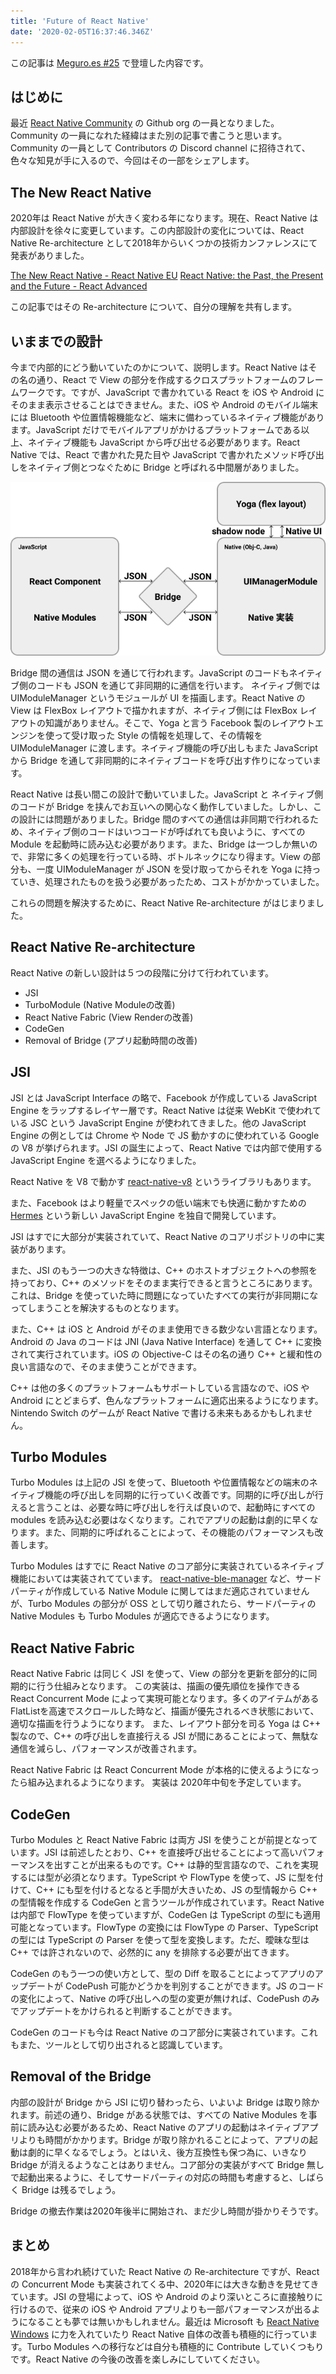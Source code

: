 ```yaml
---
title: 'Future of React Native'
date: '2020-02-05T16:37:46.346Z'
---
```


この記事は [Meguro.es #25](meguro-es) で登壇した内容です。

## はじめに

最近 [React Native Community](react-native-community) の Github org の一員となりました。Community の一員になれた経緯はまた別の記事で書こうと思います。Community の一員として Contributors の Discord channel に招待されて、色々な知見が手に入るので、今回はその一部をシェアします。

## The New React Native 

2020年は React Native が大きく変わる年になります。現在、React Native は内部設計を徐々に変更しています。この内部設計の変化については、React Native Re-architecture として2018年からいくつかの技術カンファレンスにて発表がありました。

[The New React Native - React Native EU](https://www.youtube.com/watch?v=52El0EUI6D0)
[React Native: the Past, the Present and the Future - React Advanced](https://www.youtube.com/watch?v=7gm0owyO8HU)

この記事ではその Re-architecture について、自分の理解を共有します。

## いままでの設計

今まで内部的にどう動いていたのかについて、説明します。React Native はその名の通り、React で View の部分を作成するクロスプラットフォームのフレームワークです。ですが、JavaScript で書かれている React を iOS や Android にそのまま表示させることはできません。また、iOS や Android のモバイル端末には Bluetooth や位置情報機能など、端末に備わっているネイティブ機能があります。JavaScript だけでモバイルアプリがかけるプラットフォームである以上、ネイティブ機能も JavaScript から呼び出せる必要があります。React Native では、React で書かれた見た目や JavaScript で書かれたメソッド呼び出しをネイティブ側とつなぐために Bridge と呼ばれる中間層がありました。

![いままでのReactNativeの設計図](./react-native-architecture.png)

Bridge 間の通信は JSON を通じて行われます。JavaScript のコードもネイティブ側のコードも JSON を通じて非同期的に通信を行います。
ネイティブ側では UIModuleManager というモジュールが UI を描画します。React Native の View は FlexBox レイアウトで描かれますが、ネイティブ側には FlexBox レイアウトの知識がありません。そこで、Yoga と言う Facebook 製のレイアウトエンジンを使って受け取った Style の情報を処理して、その情報を UIModuleManager に渡します。ネイティブ機能の呼び出しもまた JavaScript から Bridge を通して非同期的にネイティブコードを呼び出す作りになっています。

React Native は長い間この設計で動いていました。JavaScript と ネイティブ側のコードが Bridge を挟んでお互いへの関心なく動作していました。しかし、この設計には問題がありました。Bridge 間のすべての通信は非同期で行われるため、ネイティブ側のコードはいつコードが呼ばれても良いように、すべての Module を起動時に読み込む必要があります。また、Bridge は一つしか無いので、非常に多くの処理を行っている時、ボトルネックになり得ます。View の部分も、一度 UIModuleManager が JSON を受け取ってからそれを Yoga に持っていき、処理されたものを扱う必要があったため、コストがかかっていました。

これらの問題を解決するために、React Native Re-architecture がはじまりました。

## React Native Re-architecture

React Native の新しい設計は５つの段階に分けて行われています。

- JSI
- TurboModule (Native Moduleの改善)
- React Native Fabric (View Renderの改善)
- CodeGen
- Removal of Bridge (アプリ起動時間の改善)

## JSI

JSI とは JavaScript Interface の略で、Facebook が作成している JavaScript Engine をラップするレイヤー層です。React Native は従来 WebKit で使われている JSC という JavaScript Engine が使われてきました。他の JavaScript Engine の例としては Chrome や Node で JS 動かすのに使われている Google の V8 が挙げられます。JSI の誕生によって、React Native では内部で使用する JavaScript Engine を選べるようになりました。

React Native を V8 で動かす [react-native-v8](https://github.com/Kudo/react-native-v8) というライブラリもあります。

また、Facebook はより軽量でスペックの低い端末でも快適に動かすための [Hermes](https://github.com/facebook/hermes) という新しい JavaScript Engine を独自で開発しています。

JSI はすでに大部分が実装されていて、React Native のコアリポジトリの中に実装があります。

また、JSI のもう一つの大きな特徴は、C++ のホストオブジェクトへの参照を持っており、C++ のメソッドをそのまま実行できると言うところにあります。これは、Bridge を使っていた時に問題になっていたすべての実行が非同期になってしまうことを解決するものとなります。

また、C++ は iOS と Android がそのまま使用できる数少ない言語となります。Android の Java のコードは JNI (Java Native Interface) を通して C++ に変換されて実行されています。iOS の Objective-C はその名の通り C++ と緩和性の良い言語なので、そのまま使うことができます。

C++ は他の多くのプラットフォームもサポートしている言語なので、iOS や Android にとどまらず、色んなプラットフォームに適応出来るようになります。Nintendo Switch のゲームが React Native で書ける未来もあるかもしれません。

## Turbo Modules

Turbo Modules は上記の JSI を使って、Bluetooth や位置情報などの端末のネイティブ機能の呼び出しを同期的に行っていく改善です。同期的に呼び出しが行えると言うことは、必要な時に呼び出しを行えば良いので、起動時にすべての modules を読み込む必要はなくなります。これでアプリの起動は劇的に早くなります。また、同期的に呼ばれることによって、その機能のパフォーマンスも改善します。

Turbo Modules はすでに React Native のコア部分に実装されているネイティブ機能においては実装されてています。
[react-native-ble-manager](https://github.com/innoveit/react-native-ble-manager) など、サードパーティが作成している Native Module に関してはまだ適応されていませんが、Turbo Modules の部分が OSS として切り離されたら、サードパーティの Native Modules も Turbo Modules が適応できるようになります。

## React Native Fabric

React Native Fabric は同じく JSI を使って、View の部分を更新を部分的に同期的に行う仕組みとなります。
この実装は、描画の優先順位を操作できる React Concurrent Mode によって実現可能となります。多くのアイテムがあるFlatListを高速でスクロールした時など、描画が優先されるべき状態において、適切な描画を行うようになります。
また、レイアウト部分を司る Yoga は C++ 製なので、C++ の呼び出しを直接行える JSI が間にあることによって、無駄な通信を減らし、パフォーマンスが改善されます。

React Native Fabric は React Concurrent Mode が本格的に使えるようになったら組み込まれるようになります。
実装は 2020年中旬を予定しています。

## CodeGen

Turbo Modules と React Native Fabric は両方 JSI を使うことが前提となっています。JSI は前述したとおり、C++ を直接呼び出せることによって高いパフォーマンスを出すことが出来るものです。C++ は静的型言語なので、これを実現するには型が必須となります。TypeScript や FlowType を使って、JS に型を付けて、C++ にも型を付けるとなると手間が大きいため、JS の型情報から C++ の型情報を作成する CodeGen と言うツールが作成されています。React Native は内部で FlowType を使っていますが、CodeGen は TypeScript の型にも適用可能となっています。FlowType の変換には FlowType の Parser、TypeScript の型には TypeScript の Parser を使って型を変換します。ただ、曖昧な型は C++ では許されないので、必然的に any を排除する必要が出てきます。

CodeGen のもう一つの使い方として、型の Diff を取ることによってアプリのアップデートが CodePush 可能かどうかを判別することができます。JS のコードの変化によって、Native の呼び出しへの型の変更が無ければ、CodePush のみでアップデートをかけられると判断することができます。

CodeGen のコードも今は React Native のコア部分に実装されています。これもまた、ツールとして切り出されると認識しています。

## Removal of the Bridge

内部の設計が Bridge から JSI に切り替わったら、いよいよ Bridge は取り除かれます。前述の通り、Bridge がある状態では、すべての Native Modules を事前に読み込む必要があるため、React Native のアプリの起動はネイティブアプリよりも時間がかかります。Bridge が取り除かれることによって、アプリの起動は劇的に早くなるでしょう。とはいえ、後方互換性も保つ為に、いきなり Bridge が消えるようなことはありません。コア部分の実装がすべて Bridge 無しで起動出来るように、そしてサードパーティの対応の時間も考慮すると、しばらく Bridge は残るでしょう。

Bridge の撤去作業は2020年後半に開始され、まだ少し時間が掛かりそうです。

## まとめ

2018年から言われ続けていた React Native の Re-architecture ですが、React の Concurrent Mode も実装されてくる中、2020年には大きな動きを見せてきています。JSI の登場によって、iOS や Android のより深いところに直接触りに行けるので、従来の iOS や Android アプリよりも一部パフォーマンスが出るようになることも夢では無いかもしれません。最近は Microsoft も [React Native Windows](https://github.com/microsoft/react-native-windows) に力を入れていたり React Native 自体の改善も積極的に行っています。Turbo Modules への移行などは自分も積極的に Contribute していくつもりです。React Native の今後の改善を楽しみにしていてください。

[meguro-es]:https://meguroes.connpass.com/event/159506/
[react-native-community]:https://github.com/react-native-community




